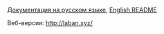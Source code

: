 [Документация на русском языке](https://github.com/techandtech/laban/blob/master/README_RU.md), [English README](https://github.com/techandtech/laban/blob/master/README_EN.md)

Веб-версия: http://laban.xyz/


